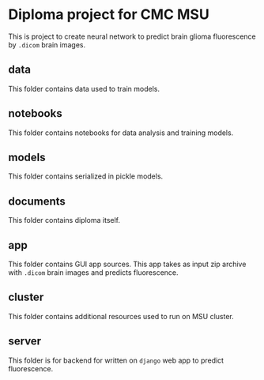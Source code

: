 # Diploma project for CMC MSU

This is project to create neural network to predict brain glioma fluorescence by ```.dicom``` brain images.

## data 
This folder contains data used to train models.

## notebooks
This folder contains notebooks for data analysis and training models.

## models
This folder contains serialized in pickle models.

## documents
This folder contains diploma itself.

## app
This folder contains GUI app sources. This app takes as input zip archive with ```.dicom``` brain images and predicts fluorescence.

## cluster
This folder contains additional resources used to run on MSU cluster.

## server
This folder is for backend for written on ```django``` web app to predict fluorescence.
